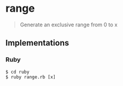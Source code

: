 # range

> Generate an exclusive range from 0 to x

## Implementations

### Ruby

```
$ cd ruby
$ ruby range.rb [x]
```
